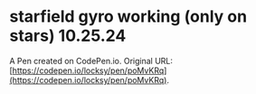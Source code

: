# starfield gyro working (only on stars) 10.25.24

A Pen created on CodePen.io. Original URL: [https://codepen.io/locksy/pen/poMvKRq](https://codepen.io/locksy/pen/poMvKRq).

